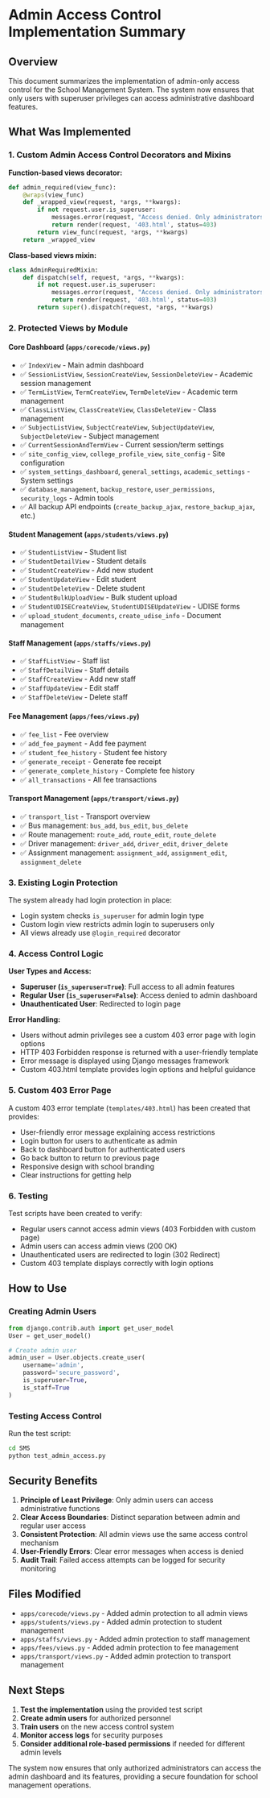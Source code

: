 # Admin Access Control Implementation Summary

## Overview
This document summarizes the implementation of admin-only access control for the School Management System. The system now ensures that only users with superuser privileges can access administrative dashboard features.

## What Was Implemented

### 1. Custom Admin Access Control Decorators and Mixins

**Function-based views decorator:**
```python
def admin_required(view_func):
    @wraps(view_func)
    def _wrapped_view(request, *args, **kwargs):
        if not request.user.is_superuser:
            messages.error(request, "Access denied. Only administrators can access this page.")
            return render(request, '403.html', status=403)
        return view_func(request, *args, **kwargs)
    return _wrapped_view
```

**Class-based views mixin:**
```python
class AdminRequiredMixin:
    def dispatch(self, request, *args, **kwargs):
        if not request.user.is_superuser:
            messages.error(request, "Access denied. Only administrators can access this page.")
            return render(request, '403.html', status=403)
        return super().dispatch(request, *args, **kwargs)
```

### 2. Protected Views by Module

#### Core Dashboard (`apps/corecode/views.py`)
- ✅ `IndexView` - Main admin dashboard
- ✅ `SessionListView`, `SessionCreateView`, `SessionDeleteView` - Academic session management
- ✅ `TermListView`, `TermCreateView`, `TermDeleteView` - Academic term management
- ✅ `ClassListView`, `ClassCreateView`, `ClassDeleteView` - Class management
- ✅ `SubjectListView`, `SubjectCreateView`, `SubjectUpdateView`, `SubjectDeleteView` - Subject management
- ✅ `CurrentSessionAndTermView` - Current session/term settings
- ✅ `site_config_view`, `college_profile_view`, `site_config` - Site configuration
- ✅ `system_settings_dashboard`, `general_settings`, `academic_settings` - System settings
- ✅ `database_management`, `backup_restore`, `user_permissions`, `security_logs` - Admin tools
- ✅ All backup API endpoints (`create_backup_ajax`, `restore_backup_ajax`, etc.)

#### Student Management (`apps/students/views.py`)
- ✅ `StudentListView` - Student list
- ✅ `StudentDetailView` - Student details
- ✅ `StudentCreateView` - Add new student
- ✅ `StudentUpdateView` - Edit student
- ✅ `StudentDeleteView` - Delete student
- ✅ `StudentBulkUploadView` - Bulk student upload
- ✅ `StudentUDISECreateView`, `StudentUDISEUpdateView` - UDISE forms
- ✅ `upload_student_documents`, `create_udise_info` - Document management

#### Staff Management (`apps/staffs/views.py`)
- ✅ `StaffListView` - Staff list
- ✅ `StaffDetailView` - Staff details
- ✅ `StaffCreateView` - Add new staff
- ✅ `StaffUpdateView` - Edit staff
- ✅ `StaffDeleteView` - Delete staff

#### Fee Management (`apps/fees/views.py`)
- ✅ `fee_list` - Fee overview
- ✅ `add_fee_payment` - Add fee payment
- ✅ `student_fee_history` - Student fee history
- ✅ `generate_receipt` - Generate fee receipt
- ✅ `generate_complete_history` - Complete fee history
- ✅ `all_transactions` - All fee transactions

#### Transport Management (`apps/transport/views.py`)
- ✅ `transport_list` - Transport overview
- ✅ Bus management: `bus_add`, `bus_edit`, `bus_delete`
- ✅ Route management: `route_add`, `route_edit`, `route_delete`
- ✅ Driver management: `driver_add`, `driver_edit`, `driver_delete`
- ✅ Assignment management: `assignment_add`, `assignment_edit`, `assignment_delete`

### 3. Existing Login Protection

The system already had login protection in place:
- Login system checks `is_superuser` for admin login type
- Custom login view restricts admin login to superusers only
- All views already use `@login_required` decorator

### 4. Access Control Logic

**User Types and Access:**
- **Superuser (`is_superuser=True`)**: Full access to all admin features
- **Regular User (`is_superuser=False`)**: Access denied to admin dashboard
- **Unauthenticated User**: Redirected to login page

**Error Handling:**
- Users without admin privileges see a custom 403 error page with login options
- HTTP 403 Forbidden response is returned with a user-friendly template
- Error message is displayed using Django messages framework
- Custom 403.html template provides login options and helpful guidance

### 5. Custom 403 Error Page

A custom 403 error template (`templates/403.html`) has been created that provides:
- User-friendly error message explaining access restrictions
- Login button for users to authenticate as admin
- Back to dashboard button for authenticated users
- Go back button to return to previous page
- Responsive design with school branding
- Clear instructions for getting help

### 6. Testing

Test scripts have been created to verify:
- Regular users cannot access admin views (403 Forbidden with custom page)
- Admin users can access admin views (200 OK)
- Unauthenticated users are redirected to login (302 Redirect)
- Custom 403 template displays correctly with login options

## How to Use

### Creating Admin Users
```python
from django.contrib.auth import get_user_model
User = get_user_model()

# Create admin user
admin_user = User.objects.create_user(
    username='admin',
    password='secure_password',
    is_superuser=True,
    is_staff=True
)
```

### Testing Access Control
Run the test script:
```bash
cd SMS
python test_admin_access.py
```

## Security Benefits

1. **Principle of Least Privilege**: Only admin users can access administrative functions
2. **Clear Access Boundaries**: Distinct separation between admin and regular user access
3. **Consistent Protection**: All admin views use the same access control mechanism
4. **User-Friendly Errors**: Clear error messages when access is denied
5. **Audit Trail**: Failed access attempts can be logged for security monitoring

## Files Modified

- `apps/corecode/views.py` - Added admin protection to all admin views
- `apps/students/views.py` - Added admin protection to student management
- `apps/staffs/views.py` - Added admin protection to staff management
- `apps/fees/views.py` - Added admin protection to fee management
- `apps/transport/views.py` - Added admin protection to transport management

## Next Steps

1. **Test the implementation** using the provided test script
2. **Create admin users** for authorized personnel
3. **Train users** on the new access control system
4. **Monitor access logs** for security purposes
5. **Consider additional role-based permissions** if needed for different admin levels

The system now ensures that only authorized administrators can access the admin dashboard and its features, providing a secure foundation for school management operations.

